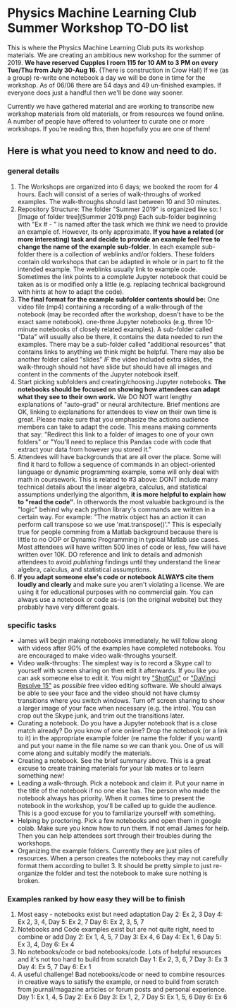 # Physics Machine Learning Club Summer Workshop TO-DO list

This is where the Physics Machine Learning Club puts its workshop materials. We are creating an ambitious new workshop for the summer of 2019. 
**We have reserved Cupples I room 115 for 10 AM to 3 PM on every Tue/Thu from July 30-Aug 16.** (There is construction in Crow Hall) 
If we (as a group) re-write one notebook a day we will be done in time for the workshop. As of 06/06 there are 54 days and 49 un-finished examples. If everyone does just a handful then we'll be done way sooner.

Currently we have gathered material and are working to transcribe new workshop materials from old materials, or from resources we found online. A number of people have offered to volunteer to curate one or more workshops. If you're reading this, then hopefully you are one of them!

## Here is what you need to know and need to do.
### general details
1. The Workshops are organized into 6 days; we booked the room for 4 hours. Each will consist of a series of walk-throughs of worked examples. The walk-throughs should last between 10 and 30 minutes. 
2. Repository Structure: The folder "Summer 2019" is organized like so: ![Image of folder tree](Summer 2019.png)  Each sub-folder beginning with "Ex # - " is named after the task which we *think* we need to provide an example of. However, its only approximate. **If you have a related (or more interesting) task and decide to provide an example feel free to change the name of the example sub-folder**. In each example sub-folder there is a collection of weblinks and/or folders. These folders contain old workshops that can be adapted in whole or in part to fit the intended example. The weblinks usually link to example code. Sometimes the link points to a complete Jupyter notebook that could be taken as is or modified only a little (e.g. replacing technical background with hints at how to adapt the code). 
3. **The final format for the example subfolder contents should be:** One video file (mp4) containing a recording of a walk-through of the notebook (may be recorded after the workshop, doesn't have to be the exact same notebook). one-three Jupyter notebooks (e.g. three 10-minute notebooks of closely related examples). A sub-folder called "Data" will usually also be there, it contains the data needed to run the examples. There may be a sub-folder called "additional resources" that contains links to anything we think might be helpful. There may also be another folder called "slides" *IF* the video included extra slides, the walk-through should not have slide but should have all images and content in the comments of the Jupyter notebook itself.
4. Start picking subfolders and creating/choosing Jupyter notebooks. **The notebooks should be focused on showing how attendees can adapt what they see to their own work.** We DO NOT want lengthy explanations of "auto-grad" or neural architecture. Brief mentions are OK, linking to explanations for attendees to view on their own time is great. Please make sure that you emphasize the actions audience members can take to adapt the code. This means making comments that say: "Redirect this link to a folder of images to one of your own folders" or "You'll need to replace this Pandas code with code that extract your data from however you stored it."
5. Attendees will have backgrounds that are all over the place. Some will find it hard to follow a sequence of commands in an object-oriented language or dynamic programming example, some will only deal with math in coursework. This is related to #3 above: DONT include many technical details about the linear algebra, calculus, and statistical assumptions underlying the algorithm, **it is more helpful to explain how to "read the code"**. In otherwords the most valuable background is the "logic" behind why each python library's commands are written in a certain way. For example: "The matrix object has an action it can perform call transpose so we use 'mat.transpose()'." This is especially true for people comming from a Matlab background because there is little to no OOP or Dynamic Programming in typical Matlab use cases. Most attendees will have written 500 lines of code or less, few will have written over 10K. DO reference and link to details and admonish attendees to avoid *publishing* findings until they understand the linear algebra, calculus, and statistical assumptions.
6. **If you adapt someone else's code or notebook ALWAYS cite them loudly and clearly** and make sure you aren't violating a license. We are using it for educational purposes with no commercial gain. You can always use a notebook or code as-is (on the original website) but they probably have very different goals. 


### specific tasks
- James will begin making notebooks immediately, he will follow along with videos after 90% of the examples have completed notebooks. You are encouraged to make video walk-throughs yourself.
- Video walk-throughs: The simplest way is to record a Skype call to yourself with screen sharing on then edit it afterwards. If you like you can ask someone else to edit it. You might try ["ShotCut"](https://shotcut.org/) or ["DaVinci Resolve 15"](https://www.engadget.com/2018/08/22/davinci-resolve-15-free-hollywood-video-editor-review) as *possible* free video editing software. We should always be able to see your face and the video should not have clumsy transitions where you switch windows. Turn off screen sharing to show a larger image of your face when necessary (e.g. the intro). You can crop out the Skype junk, and trim out the transitions later.
- Curating a notebook. Do you have a Jupyter notebook that is a close match already? Do you know of one online? Drop the notebook (or a link to it) in the appropriate example folder (re name the folder if you want) and put your name in the file name so we can thank you. One of us will come along and suitably modify the materials.
- Creating a notebook. See the brief summary above. This is a great excuse to create training materials for your lab mates or to learn something new!
- Leading a walk-through. Pick a notebook and claim it. Put your name in the title of the notebook if no one else has. The person who made the notebook always has priority. When it comes time to present the notebook in the workshop, you'll be called up to guide the audience. This is a good excuse for you to familiarize yourself with something. 
- Helping by proctoring. Pick a few notebooks and open them in google colab. Make sure you know how to run them. If not email James for help. Then you can help attendees sort through their troubles during the workshops.
- Organizing the example folders. Currently they are just piles of resources. When a person creates the notebooks they may not carefully format them according to bullet 3. It should be pretty simple to just re-organize the folder and test the notebook to make sure nothing is broken.


### Examples ranked by how easy they will be to finish
1. Most easy - notebooks exist but need adaptation 
Day 2: Ex 2, 3
Day 4: Ex 2, 3, 4, 
Day 5: Ex 2, 7
Day 6: Ex 2, 3, 5, 7
2. Notebooks and Code examples exist but are not quite right, need to combine or add
Day 2: Ex 1, 4, 5, 7
Day 3: Ex 4, 6
Day 4: Ex 1, 6
Day 5: Ex 3, 4,
Day 6: Ex 4
3. No notebooks/code or bad notebooks/code. Lots of helpful resources and it's not too hard to build from scratch
Day 1: Ex 2, 3, 6, 7
Day 3: Ex 3
Day 4: Ex 5, 7
Day 6: Ex 1
4. A useful challenge! Bad notebooks/code or need to combine resources in creative ways to satisfy the example, or need to build from scratch from journal/magazine articles or forum posts and personal experience.
Day 1: Ex 1, 4, 5 
Day 2: Ex 6
Day 3: Ex 1, 2, 7
Day 5: Ex 1, 5, 6
Day 6: Ex 6
